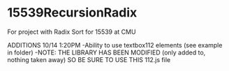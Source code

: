 # 15539RecursionRadix
For project with Radix Sort for 15539 at CMU

ADDITIONS 10/14 1:20PM
-Ability to use textbox112 elements (see example in folder)
-NOTE: THE LIBRARY HAS BEEN MODIFIED (only added to, nothing taken away) SO BE SURE TO USE THIS 112.js file
